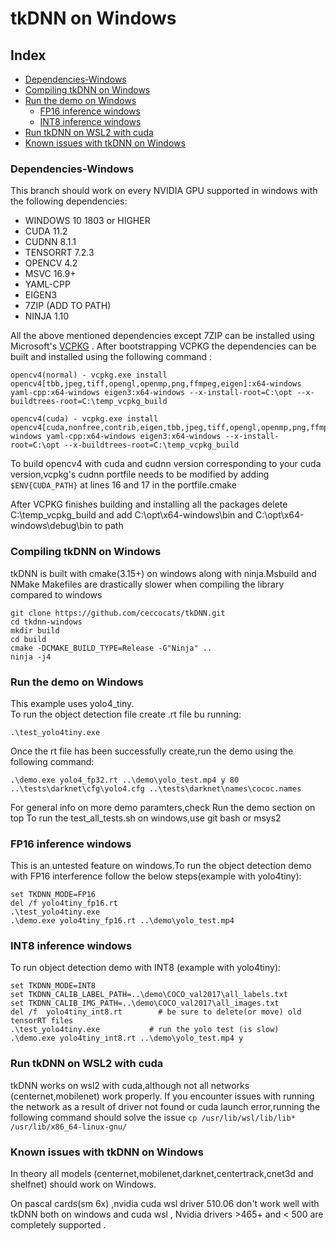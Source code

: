 # tkDNN on Windows 

## Index

 - [Dependencies-Windows](#dependencies-windows)
 - [Compiling tkDNN on Windows](#compiling-tkdnn-on-windows)
 - [Run the demo on Windows](#run-the-demo-on-windows)
    - [FP16 inference windows](#fp16-inference-windows)
    - [INT8 inference windows](#int8-inference-windows)
 - [Run tkDNN on WSL2 with cuda](#tkdnn-on-cuda-wsl)
 - [Known issues with tkDNN on Windows](#known-issues-with-tkdnn-on-windows)

### Dependencies-Windows 
This branch should work on every NVIDIA GPU supported in windows with the following dependencies:

* WINDOWS 10 1803 or HIGHER 
* CUDA 11.2 
* CUDNN 8.1.1
* TENSORRT 7.2.3 
* OPENCV 4.2  
* MSVC 16.9+
* YAML-CPP 
* EIGEN3
* 7ZIP (ADD TO PATH)
* NINJA 1.10


All the above mentioned dependencies except 7ZIP can be installed using Microsoft's [VCPKG](https://github.com/microsoft/vcpkg.git) .
After bootstrapping VCPKG the dependencies can be built and installed using the following command :

```
opencv4(normal) - vcpkg.exe install opencv4[tbb,jpeg,tiff,opengl,openmp,png,ffmpeg,eigen]:x64-windows yaml-cpp:x64-windows eigen3:x64-windows --x-install-root=C:\opt --x-buildtrees-root=C:\temp_vcpkg_build

opencv4(cuda) - vcpkg.exe install opencv4[cuda,nonfree,contrib,eigen,tbb,jpeg,tiff,opengl,openmp,png,ffmpeg]:x64-windows yaml-cpp:x64-windows eigen3:x64-windows --x-install-root=C:\opt --x-buildtrees-root=C:\temp_vcpkg_build
```
To build opencv4 with cuda and cudnn version corresponding to your cuda version,vcpkg's cudnn portfile needs to be modified by adding ```$ENV{CUDA_PATH}```  at lines 16 and 17 in the portfile.cmake 

After VCPKG finishes building and installing all the packages delete C:\temp_vcpkg_build and add C:\opt\x64-windows\bin and C:\opt\x64-windows\debug\bin to path 

### Compiling tkDNN on Windows 

tkDNN is built with cmake(3.15+) on windows along with ninja.Msbuild and NMake Makefiles are drastically slower when compiling the library compared to windows
```
git clone https://github.com/ceccocats/tkDNN.git
cd tkdnn-windows
mkdir build
cd build
cmake -DCMAKE_BUILD_TYPE=Release -G"Ninja" ..
ninja -j4
```

### Run the demo on Windows 

This example uses yolo4_tiny.\
To run the object detection file create .rt file bu running:
```
.\test_yolo4tiny.exe
```

Once the rt file has been successfully create,run the demo using the following command:
```
.\demo.exe yolo4_fp32.rt ..\demo\yolo_test.mp4 y 80 ..\tests\darknet\cfg\yolo4.cfg ..\tests\darknet\names\cococ.names 
```
 For general info on more demo paramters,check Run the demo section on top 
 To run the test_all_tests.sh on windows,use git bash or msys2 

### FP16 inference windows 

This is an untested feature on windows.To run the object detection demo with FP16 interference follow the below steps(example with yolo4tiny):
```
set TKDNN_MODE=FP16
del /f yolo4tiny_fp16.rt
.\test_yolo4tiny.exe
.\demo.exe yolo4tiny_fp16.rt ..\demo\yolo_test.mp4
```

### INT8 inference windows 
To run object detection demo with INT8 (example with yolo4tiny):
```
set TKDNN_MODE=INT8
set TKDNN_CALIB_LABEL_PATH=..\demo\COCO_val2017\all_labels.txt
set TKDNN_CALIB_IMG_PATH=..\demo\COCO_val2017\all_images.txt
del /f  yolo4tiny_int8.rt        # be sure to delete(or move) old tensorRT files
.\test_yolo4tiny.exe           # run the yolo test (is slow)
.\demo.exe yolo4tiny_int8.rt ..\demo\yolo_test.mp4 y

```

### Run tkDNN on WSL2 with cuda
tkDNN works on wsl2 with cuda,although not all networks (centernet,mobilenet) work properly.
If you encounter issues with running the network as a result of driver not found or cuda launch error,running the following command should solve the issue
```cp /usr/lib/wsl/lib/lib* /usr/lib/x86_64-linux-gnu/ ```



### Known issues with tkDNN on Windows

In theory all models (centernet,mobilenet,darknet,centertrack,cnet3d and shelfnet) should work on Windows.

On pascal cards(sm 6x) ,nvidia cuda wsl driver 510.06 don't work well with tkDNN both on windows and cuda wsl , Nvidia drivers >465+ and < 500 are completely supported .


